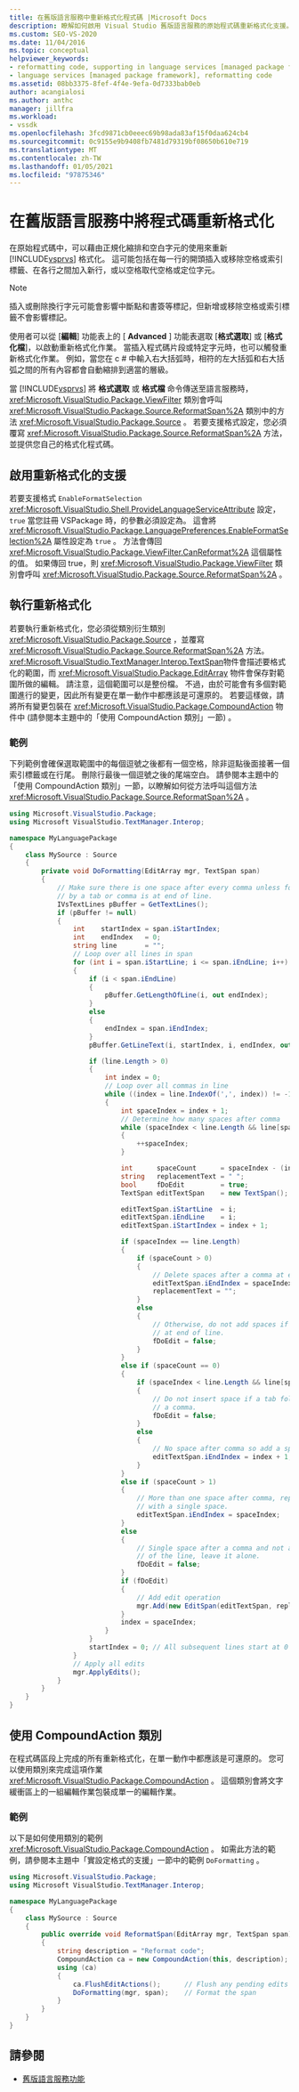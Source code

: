 ```yaml
---
title: 在舊版語言服務中重新格式化程式碼 |Microsoft Docs
description: 瞭解如何啟用 Visual Studio 舊版語言服務的原始程式碼重新格式化支援。
ms.custom: SEO-VS-2020
ms.date: 11/04/2016
ms.topic: conceptual
helpviewer_keywords:
- reformatting code, supporting in language services [managed package framework]
- language services [managed package framework], reformatting code
ms.assetid: 08bb3375-8fef-4f4e-9efa-0d7333bab0eb
author: acangialosi
ms.author: anthc
manager: jillfra
ms.workload:
- vssdk
ms.openlocfilehash: 3fcd9871cb0eeec69b98ada83af15f0daa624cb4
ms.sourcegitcommit: 0c9155e9b9408fb7481d79319bf08650b610e719
ms.translationtype: MT
ms.contentlocale: zh-TW
ms.lasthandoff: 01/05/2021
ms.locfileid: "97875346"
---
```

# <a name="reformatting-code-in-a-legacy-language-service"></a>在舊版語言服務中將程式碼重新格式化

在原始程式碼中，可以藉由正規化縮排和空白字元的使用來重新 [!INCLUDE[vsprvs](../../code-quality/includes/vsprvs_md.md)] 格式化。 這可能包括在每一行的開頭插入或移除空格或索引標籤、在各行之間加入新行，或以空格取代空格或定位字元。

> [!NOTE]
> 插入或刪除換行字元可能會影響中斷點和書簽等標記，但新增或移除空格或索引標籤不會影響標記。

使用者可以從 [**編輯**] 功能表上的 [ **Advanced** ] 功能表選取 [**格式選取**] 或 [**格式化檔**]，以啟動重新格式化作業。 當插入程式碼片段或特定字元時，也可以觸發重新格式化作業。 例如，當您在 c # 中輸入右大括弧時，相符的左大括弧和右大括弧之間的所有內容都會自動縮排到適當的層級。

當 [!INCLUDE[vsprvs](../../code-quality/includes/vsprvs_md.md)] 將 **格式選取** 或 **格式檔** 命令傳送至語言服務時， <xref:Microsoft.VisualStudio.Package.ViewFilter> 類別會呼叫 <xref:Microsoft.VisualStudio.Package.Source.ReformatSpan%2A> 類別中的方法 <xref:Microsoft.VisualStudio.Package.Source> 。 若要支援格式設定，您必須覆寫 <xref:Microsoft.VisualStudio.Package.Source.ReformatSpan%2A> 方法，並提供您自己的格式化程式碼。

## <a name="enabling-support-for-reformatting"></a>啟用重新格式化的支援

若要支援格式 `EnableFormatSelection` <xref:Microsoft.VisualStudio.Shell.ProvideLanguageServiceAttribute> 設定， `true` 當您註冊 VSPackage 時，的參數必須設定為。 這會將 <xref:Microsoft.VisualStudio.Package.LanguagePreferences.EnableFormatSelection%2A> 屬性設定為 `true` 。 方法會傳回 <xref:Microsoft.VisualStudio.Package.ViewFilter.CanReformat%2A> 這個屬性的值。 如果傳回 true，則 <xref:Microsoft.VisualStudio.Package.ViewFilter> 類別會呼叫 <xref:Microsoft.VisualStudio.Package.Source.ReformatSpan%2A> 。

## <a name="implementing-reformatting"></a>執行重新格式化

若要執行重新格式化，您必須從類別衍生類別 <xref:Microsoft.VisualStudio.Package.Source> ，並覆寫 <xref:Microsoft.VisualStudio.Package.Source.ReformatSpan%2A> 方法。 <xref:Microsoft.VisualStudio.TextManager.Interop.TextSpan>物件會描述要格式化的範圍，而 <xref:Microsoft.VisualStudio.Package.EditArray> 物件會保存對範圍所做的編輯。 請注意，這個範圍可以是整份檔。 不過，由於可能會有多個對範圍進行的變更，因此所有變更在單一動作中都應該是可還原的。 若要這樣做，請將所有變更包裝在 <xref:Microsoft.VisualStudio.Package.CompoundAction> 物件中 (請參閱本主題中的「使用 CompoundAction 類別」一節) 。

### <a name="example"></a>範例

下列範例會確保選取範圍中的每個逗號之後都有一個空格，除非逗點後面接著一個索引標籤或在行尾。 刪除行最後一個逗號之後的尾端空白。 請參閱本主題中的「使用 CompoundAction 類別」一節，以瞭解如何從方法呼叫這個方法 <xref:Microsoft.VisualStudio.Package.Source.ReformatSpan%2A> 。

```csharp
using Microsoft.VisualStudio.Package;
using Microsoft VisualStudio.TextManager.Interop;

namespace MyLanguagePackage
{
    class MySource : Source
    {
        private void DoFormatting(EditArray mgr, TextSpan span)
        {
            // Make sure there is one space after every comma unless followed
            // by a tab or comma is at end of line.
            IVsTextLines pBuffer = GetTextLines();
            if (pBuffer != null)
            {
                int    startIndex = span.iStartIndex;
                int    endIndex   = 0;
                string line       = "";
                // Loop over all lines in span
                for (int i = span.iStartLine; i <= span.iEndLine; i++)
                {
                    if (i < span.iEndLine)
                    {
                        pBuffer.GetLengthOfLine(i, out endIndex);
                    }
                    else
                    {
                        endIndex = span.iEndIndex;
                    }
                    pBuffer.GetLineText(i, startIndex, i, endIndex, out line);

                    if (line.Length > 0)
                    {
                        int index = 0;
                        // Loop over all commas in line
                        while ((index = line.IndexOf(',', index)) != -1)
                        {
                            int spaceIndex = index + 1;
                            // Determine how many spaces after comma
                            while (spaceIndex < line.Length && line[spaceIndex] == ' ')
                            {
                                ++spaceIndex;
                            }

                            int      spaceCount      = spaceIndex - (index + 1);
                            string   replacementText = " ";
                            bool     fDoEdit         = true;
                            TextSpan editTextSpan    = new TextSpan();

                            editTextSpan.iStartLine  = i;
                            editTextSpan.iEndLine    = i;
                            editTextSpan.iStartIndex = index + 1;

                            if (spaceIndex == line.Length)
                            {
                                if (spaceCount > 0)
                                {
                                    // Delete spaces after a comma at end of line
                                    editTextSpan.iEndIndex = spaceIndex;
                                    replacementText = "";
                                }
                                else
                                {
                                    // Otherwise, do not add spaces if comma is
                                    // at end of line.
                                    fDoEdit = false;
                                }
                            }
                            else if (spaceCount == 0)
                            {
                                if (spaceIndex < line.Length && line[spaceIndex] == '\t')
                                {
                                    // Do not insert space if a tab follows
                                    // a comma.
                                    fDoEdit = false;
                                }
                                else
                                {
                                    // No space after comma so add a space.
                                    editTextSpan.iEndIndex = index + 1;
                                }
                            }
                            else if (spaceCount > 1)
                            {
                                // More than one space after comma, replace
                                // with a single space.
                                editTextSpan.iEndIndex = spaceIndex;
                            }
                            else
                            {
                                // Single space after a comma and not at end
                                // of the line, leave it alone.
                                fDoEdit = false;
                            }
                            if (fDoEdit)
                            {
                                // Add edit operation
                                mgr.Add(new EditSpan(editTextSpan, replacementText));
                            }
                            index = spaceIndex;
                        }
                    }
                    startIndex = 0; // All subsequent lines start at 0
                }
                // Apply all edits
                mgr.ApplyEdits();
            }
        }
    }
}
```

## <a name="using-the-compoundaction-class"></a>使用 CompoundAction 類別

在程式碼區段上完成的所有重新格式化，在單一動作中都應該是可還原的。 您可以使用類別來完成這項作業 <xref:Microsoft.VisualStudio.Package.CompoundAction> 。 這個類別會將文字緩衝區上的一組編輯作業包裝成單一的編輯作業。

### <a name="example"></a>範例

以下是如何使用類別的範例 <xref:Microsoft.VisualStudio.Package.CompoundAction> 。 如需此方法的範例，請參閱本主題中「實設定格式的支援」一節中的範例 `DoFormatting` 。

```csharp
using Microsoft.VisualStudio.Package;
using Microsoft VisualStudio.TextManager.Interop;

namespace MyLanguagePackage
{
    class MySource : Source
    {
        public override void ReformatSpan(EditArray mgr, TextSpan span)
        {
            string description = "Reformat code";
            CompoundAction ca = new CompoundAction(this, description);
            using (ca)
            {
                ca.FlushEditActions();      // Flush any pending edits
                DoFormatting(mgr, span);    // Format the span
            }
        }
    }
}
```

## <a name="see-also"></a>請參閱

- [舊版語言服務功能](legacy-language-service-features1.md)
